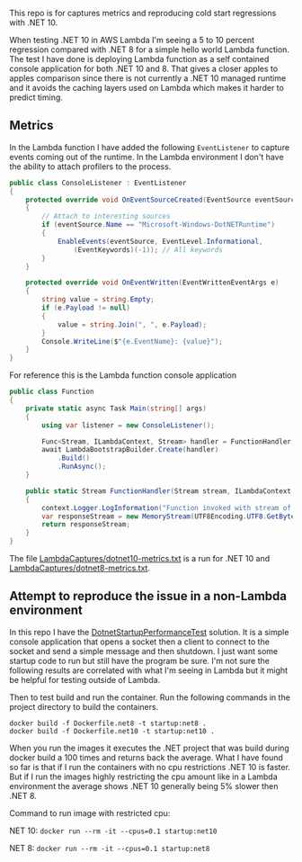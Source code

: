 This repo is for captures metrics and reproducing cold start regressions with .NET 10.

When testing .NET 10 in AWS Lambda I'm seeing a 5 to 10 percent regression compared with .NET 8 for a simple hello world Lambda function. The test I have done is deploying Lambda function as a self contained console application for both .NET 10 and 8. That gives a closer apples to apples comparison since there is not currently a .NET 10 managed runtime and it avoids the caching layers used on Lambda which makes it harder to predict timing.

## Metrics

In the Lambda function I have added the following `EventListener` to capture events coming out of the runtime. In the Lambda environment I don't have the ability to attach profilers to the process.

```csharp
public class ConsoleListener : EventListener
{
    protected override void OnEventSourceCreated(EventSource eventSource)
    {
        // Attach to interesting sources
        if (eventSource.Name == "Microsoft-Windows-DotNETRuntime")
        {
            EnableEvents(eventSource, EventLevel.Informational,
                (EventKeywords)(-1)); // All keywords
        }
    }

    protected override void OnEventWritten(EventWrittenEventArgs e)
    {
        string value = string.Empty;
        if (e.Payload != null)
        {
            value = string.Join(", ", e.Payload);
        }
        Console.WriteLine($"{e.EventName}: {value}");
    }
}
```

For reference this is the Lambda function console application
```csharp
public class Function
{
    private static async Task Main(string[] args)
    {
        using var listener = new ConsoleListener();

        Func<Stream, ILambdaContext, Stream> handler = FunctionHandler;
        await LambdaBootstrapBuilder.Create(handler)
            .Build()
            .RunAsync();
    }

    public static Stream FunctionHandler(Stream stream, ILambdaContext context)
    {
        context.Logger.LogInformation("Function invoked with stream of length: " + stream.Length);
        var responseStream = new MemoryStream(UTF8Encoding.UTF8.GetBytes("Hello World"));
        return responseStream;
    }
}
```

The file [LambdaCaptures/dotnet10-metrics.txt](./LambdaCaptures/dotnet10-metrics.txt) is a run for .NET 10 and [LambdaCaptures/dotnet8-metrics.txt](./LambdaCaptures/dotnet8-metrics.txt).

## Attempt to reproduce the issue in a non-Lambda environment

In this repo I have the [DotnetStartupPerformanceTest](./DotnetStartupPerformanceTest) solution. It is a simple console application that opens a socket then a client to connect to the socket and send a simple message and then shutdown. I just want some startup code to run but still have the program be sure. I'm not sure the following results are correlated with what I'm seeing in Lambda but it might be helpful for testing outside of Lambda.

Then to test build and run the container. Run the following commands in the project directory to build the containers.
```
docker build -f Dockerfile.net8 -t startup:net8 .
docker build -f Dockerfile.net10 -t startup:net10 .
```

When you run the images it executes the .NET project that was build during docker build a 100 times and returns back the average. What I have found so far is that if I run the containers with no cpu restrictions .NET 10 is faster. But if I run the images highly restricting the cpu amount like in a Lambda environment the average shows .NET 10 generally being 5% slower then .NET 8.

Command to run image with restricted cpu:

NET 10: `docker run --rm -it --cpus=0.1 startup:net10`

NET  8: `docker run --rm -it --cpus=0.1 startup:net8`